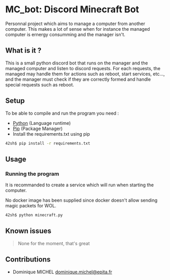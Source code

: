# MC_bot: Discord Minecraft Bot

Personnal project which aims to manage a computer from another computer.
This makes a lot of sense when for instance the managed computer is ernergy
consumming and the manager isn't.

## What is it ?

This is a small python discord bot that runs on the manager and the managed 
computer and listen to discord requests. For each requests, the managed may 
handle them for actions such as reboot, start services, etc..., and the 
manager must check if they are correctly formed and handle special requests 
such as reboot.

## Setup

To be able to compile and run the program you need :
- [Python](https://www.python.org/) (Language runtime)
- [Pip](https://pypi.org/project/pip/) (Package Manager)
- Install the requirements.txt using pip
```bash
42sh$ pip install -r requirements.txt
```
## Usage

### Running the program

It is recommanded to create a service which will run when
starting the computer.

No docker image has been supplied since docker doesn't allow
sending magic packets for WOL.

```bash
42sh$ python minecraft.py
```

## Known issues
> None for the moment, that's great

## Contributions
- Dominique MICHEL <dominique.michel@epita.fr>
